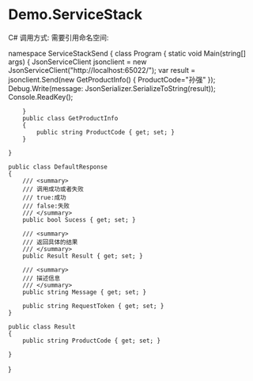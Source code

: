 # Demo.ServiceStack
C# 调用方式:
需要引用命名空间:

namespace ServiceStackSend
{
    class Program
    {
        static void Main(string[] args)
        { 
            JsonServiceClient jsonclient = new JsonServiceClient("http://localhost:65022/");
            var result = jsonclient.Send<DefaultResponse>(new GetProductInfo() { ProductCode="孙强" });
            Debug.Write(message: JsonSerializer.SerializeToString(result));
            Console.ReadKey();

        }
        public class GetProductInfo
        {
            public string ProductCode { get; set; }
        }

    }

    public class DefaultResponse
    {
        /// <summary>
        /// 调用成功或者失败
        /// true:成功
        /// false:失败
        /// </summary>
        public bool Sucess { get; set; }

        /// <summary>
        /// 返回具体的结果
        /// </summary>
        public Result Result { get; set; }

        /// <summary>
        /// 描述信息
        /// </summary>
        public string Message { get; set; }

        public string RequestToken { get; set; }
    }

    public class Result
    {
        public string ProductCode { get; set; }

    }
}
        
